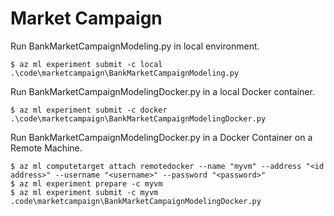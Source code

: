 # Market Campaign

Run BankMarketCampaignModeling.py in local environment.
```
$ az ml experiment submit -c local .\code\marketcampaign\BankMarketCampaignModeling.py
```

Run BankMarketCampaignModelingDocker.py in a local Docker container.
```
$ az ml experiment submit -c docker .\code\marketcampaign\BankMarketCampaignModelingDocker.py
```

Run BankMarketCampaignModelingDocker.py in a Docker Container on a Remote Machine.
```
$ az ml computetarget attach remotedocker --name "myvm" --address "<id address>" --username "<username>" --password "<password>"
$ az ml experiment prepare -c myvm
$ az ml experiment submit -c myvm .code\marketcampaign\BankMarketCampaignModelingDocker.py
```